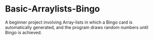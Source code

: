 # Basic-Arraylists-Bingo
A beginner project involving Array-lists in which a Bingo card is automatically generated, and the program draws random numbers until Bingo is achieved.
